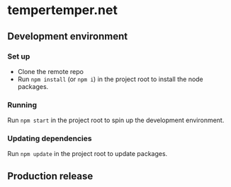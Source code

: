 # tempertemper.net


## Development environment

### Set up

- Clone the remote repo
- Run `npm install` (or `npm i`) in the project root to install the node packages.

### Running
Run `npm start` in the project root to spin up the development environment.

### Updating dependencies
Run `npm update` in the project root to update packages.

## Production release


